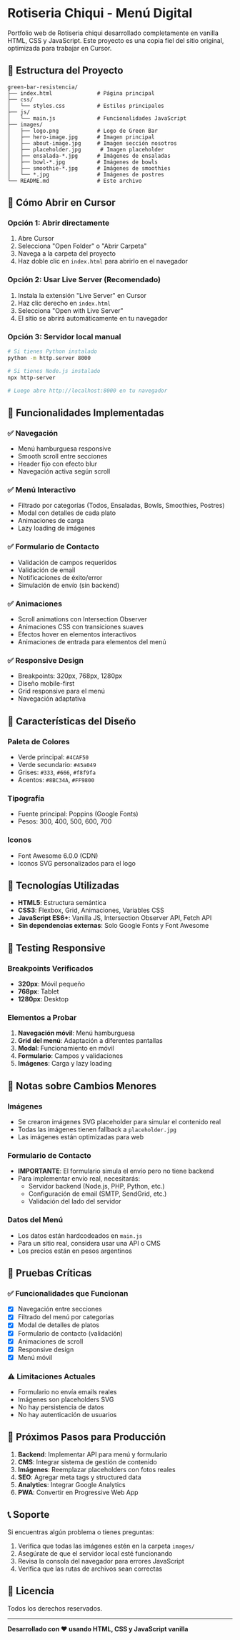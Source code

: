 # Rotiseria Chiqui - Menú Digital

Portfolio web de Rotiseria chiqui desarrollado completamente en vanilla HTML, CSS y JavaScript. Este proyecto es una copia fiel del sitio original, optimizada para trabajar en Cursor.

## 📁 Estructura del Proyecto

```
green-bar-resistencia/
├── index.html              # Página principal
├── css/
│   └── styles.css          # Estilos principales
├── js/
│   └── main.js             # Funcionalidades JavaScript
├── images/
│   ├── logo.png            # Logo de Green Bar
│   ├── hero-image.jpg      # Imagen principal
│   ├── about-image.jpg     # Imagen sección nosotros
│   ├── placeholder.jpg      # Imagen placeholder
│   ├── ensalada-*.jpg      # Imágenes de ensaladas
│   ├── bowl-*.jpg          # Imágenes de bowls
│   ├── smoothie-*.jpg      # Imágenes de smoothies
│   └── *.jpg               # Imágenes de postres
└── README.md               # Este archivo
```

## 🚀 Cómo Abrir en Cursor

### Opción 1: Abrir directamente
1. Abre Cursor
2. Selecciona "Open Folder" o "Abrir Carpeta"
3. Navega a la carpeta del proyecto
4. Haz doble clic en `index.html` para abrirlo en el navegador

### Opción 2: Usar Live Server (Recomendado)
1. Instala la extensión "Live Server" en Cursor
2. Haz clic derecho en `index.html`
3. Selecciona "Open with Live Server"
4. El sitio se abrirá automáticamente en tu navegador

### Opción 3: Servidor local manual
```bash
# Si tienes Python instalado
python -m http.server 8000

# Si tienes Node.js instalado
npx http-server

# Luego abre http://localhost:8000 en tu navegador
```

## 🎯 Funcionalidades Implementadas

### ✅ Navegación
- Menú hamburguesa responsive
- Smooth scroll entre secciones
- Header fijo con efecto blur
- Navegación activa según scroll

### ✅ Menú Interactivo
- Filtrado por categorías (Todos, Ensaladas, Bowls, Smoothies, Postres)
- Modal con detalles de cada plato
- Animaciones de carga
- Lazy loading de imágenes

### ✅ Formulario de Contacto
- Validación de campos requeridos
- Validación de email
- Notificaciones de éxito/error
- Simulación de envío (sin backend)

### ✅ Animaciones
- Scroll animations con Intersection Observer
- Animaciones CSS con transiciones suaves
- Efectos hover en elementos interactivos
- Animaciones de entrada para elementos del menú

### ✅ Responsive Design
- Breakpoints: 320px, 768px, 1280px
- Diseño mobile-first
- Grid responsive para el menú
- Navegación adaptativa

## 🎨 Características del Diseño

### Paleta de Colores
- Verde principal: `#4CAF50`
- Verde secundario: `#45a049`
- Grises: `#333`, `#666`, `#f8f9fa`
- Acentos: `#8BC34A`, `#FF9800`

### Tipografía
- Fuente principal: Poppins (Google Fonts)
- Pesos: 300, 400, 500, 600, 700

### Iconos
- Font Awesome 6.0.0 (CDN)
- Iconos SVG personalizados para el logo

## 🔧 Tecnologías Utilizadas

- **HTML5**: Estructura semántica
- **CSS3**: Flexbox, Grid, Animaciones, Variables CSS
- **JavaScript ES6+**: Vanilla JS, Intersection Observer API, Fetch API
- **Sin dependencias externas**: Solo Google Fonts y Font Awesome

## 📱 Testing Responsive

### Breakpoints Verificados
- **320px**: Móvil pequeño
- **768px**: Tablet
- **1280px**: Desktop

### Elementos a Probar
1. **Navegación móvil**: Menú hamburguesa
2. **Grid del menú**: Adaptación a diferentes pantallas
3. **Modal**: Funcionamiento en móvil
4. **Formulario**: Campos y validaciones
5. **Imágenes**: Carga y lazy loading

## 🐛 Notas sobre Cambios Menores

### Imágenes
- Se crearon imágenes SVG placeholder para simular el contenido real
- Todas las imágenes tienen fallback a `placeholder.jpg`
- Las imágenes están optimizadas para web

### Formulario de Contacto
- **IMPORTANTE**: El formulario simula el envío pero no tiene backend
- Para implementar envío real, necesitarás:
  - Servidor backend (Node.js, PHP, Python, etc.)
  - Configuración de email (SMTP, SendGrid, etc.)
  - Validación del lado del servidor

### Datos del Menú
- Los datos están hardcodeados en `main.js`
- Para un sitio real, considera usar una API o CMS
- Los precios están en pesos argentinos

## 🧪 Pruebas Críticas

### ✅ Funcionalidades que Funcionan
- [x] Navegación entre secciones
- [x] Filtrado del menú por categorías
- [x] Modal de detalles de platos
- [x] Formulario de contacto (validación)
- [x] Animaciones de scroll
- [x] Responsive design
- [x] Menú móvil

### ⚠️ Limitaciones Actuales
- Formulario no envía emails reales
- Imágenes son placeholders SVG
- No hay persistencia de datos
- No hay autenticación de usuarios

## 🚀 Próximos Pasos para Producción

1. **Backend**: Implementar API para menú y formulario
2. **CMS**: Integrar sistema de gestión de contenido
3. **Imágenes**: Reemplazar placeholders con fotos reales
4. **SEO**: Agregar meta tags y structured data
5. **Analytics**: Integrar Google Analytics
6. **PWA**: Convertir en Progressive Web App

## 📞 Soporte

Si encuentras algún problema o tienes preguntas:

1. Verifica que todas las imágenes estén en la carpeta `images/`
2. Asegúrate de que el servidor local esté funcionando
3. Revisa la consola del navegador para errores JavaScript
4. Verifica que las rutas de archivos sean correctas

## 📄 Licencia

Todos los derechos reservados.

---

**Desarrollado con ❤️ usando HTML, CSS y JavaScript vanilla**

